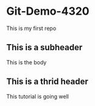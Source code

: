# Git-Demo-4320

This is my first repo

## This is a subheader
This is the body

## This is a thrid header
This tutorial is going well

